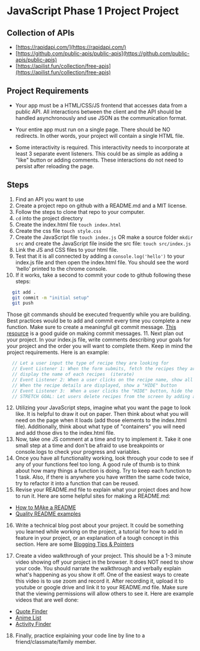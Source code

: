 # JavaScript Phase 1 Project Project 

## Collection of APIs 
- [https://rapidapi.com/](https://rapidapi.com/) 
- [https://github.com/public-apis/public-apis](https://github.com/public-apis/public-apis) 
- [https://apilist.fun/collection/free-apis](https://apilist.fun/collection/free-apis) 

## Project Requirements
- Your app must be a HTML/CSS/JS frontend that accesses data from a public API. All interactions between the client and the API should be handled asynchronously and use JSON as the communication format.

- Your entire app must run on a single page. There should be NO redirects. In other words, your project will contain a single HTML file.

- Some interactivity is required. This interactivity needs to incorporate at least 3 separate event listeners. This could be as simple as adding a "like" button or adding comments. These interactions do not need to persist after reloading the page.

## Steps 
1. Find an API you want to use
2. Create a project repo on github with a README.md and a MIT license.
3. Follow the steps to clone that repo to your computer. 
4. `cd` into the project directory 
5. Create the index.html file   `touch index.html`
6. Create the css file `touch style.css` 
7. Create the JavaScript file `touch index.js`  OR make a source folder `mkdir src` and create the JavaScript file inside the src file: `touch src/index.js`
8. Link the JS and CSS files to your html file. 
9. Test that it is all connected by adding a `console.log('hello')` to your index.js file and then open the index.html file. You should see the word 'hello' printed to the chrome console. 
10. If it works, take a second to commit your code to github following these steps: 
```bash
  git add .
  git commit -m "initial setup" 
  git push 
``` 
Those git commands should be executed frequently while you are building.  Best practices would be to add and commit every time you complete a new function. Make sure to create a meaningful git commit message. [This resource](https://chris.beams.io/posts/git-commit/) is a good guide on making commit messages. 
11. Next plan out your project. In your index.js file, write comments describing your goals for your project and the order you will want to complete them. Keep in mind the project requirements. Here is an example: 
```JavaScript
  // Let a user input the type of recipe they are looking for
  // Event Listener 1: When the form submits, fetch the recipes they are searching for 
  // display the name of each recipes  (iterate)
  // Event Listener 2: When a user clicks on the recipe name, show all the recipe details
  // When the recipe details are displayed, show a "HIDE" button
  // Event Listener 3:  When a user clicks the "HIDE" button, hide the details of the recipe. 
  // STRETCH GOAL: Let users delete recipes from the screen by adding an "X" next to each recipe name 
``` 
12. Utilizing your JavaScript steps, imagine what you want the page to look like. It is helpful to draw it out on paper. Then think about what you will need on the page when it loads (add those elements to the index.html file).  Additionally, think about what type of "containers" you will need and add those divs to the index.html file. 
13. Now, take one JS comment at a time and try to implement it. Take it one small step at a time and don't be afraid to use breakpoints or console.logs to check your progress and variables. 
14. Once you have all functionality working, look through your code to see if any of your functions feel too long.  A good rule of thumb is to think about how many things a function is doing.  Try to keep each function to 1 task.  Also, if there is anywhere you have written the same code twice, try to refactor it into a function that can be reused.
15. Revise your README.md file to explain what your project does and how to run it. Here are some helpful sites for making a README.md:  
- [How to MAke a README](https://www.makeareadme.com/) 
- [Quality README examples](https://github.com/matiassingers/awesome-readme) 

16. Write a technical blog post about your project. It could be something you learned while working on the project, a tutorial for how to add in feature in your project, or an explanation of a tough concept in this section. Here are some [Blogging Tips & Pointers](https://docs.google.com/document/d/1n7qfOAcxCbSENcdT9FFAR-xhcyf00AOL1l37Iw2PO-s/edit)

17. Create a video walkthrough of your project. This should be a 1-3 minute video showing off your project in the browser. It does NOT need to show your code. You should narrate the walkthrough and verbally explain what's happening as you show it off. One of the easiest ways to create this video is to use zoom and record it.  After recording it, upload it to youtube or google drive and link it to your README.md file. Make sure that the viewing permissions will allow others to see it. Here are example videos that are well done: 
- [Quote Finder](https://www.youtube.com/watch?v=JNC1NWyxrWo)
- [Anime List](https://www.youtube.com/watch?v=PsiGwsgbL-A)
- [Activity Finder](https://www.youtube.com/watch?v=sBLFe16f03M)


18. Finally, practice explaining your code line by line to a friend/classmate/family member. 
